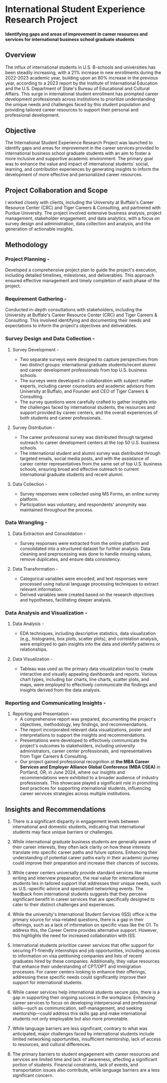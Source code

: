 # International Student Experience Research Project

#### Identifying gaps and areas of improvement in career resources and services for international business school graduate students


## Overview
The influx of international students in U.S. B-schools and universities has been steadily increasing, with a 21% increase in new enrollments during the 2022-2023 academic year, building upon an 80% increase in the previous year, according to a 2023 report by the Institute of International Education and the U.S. Department of State's Bureau of Educational and Cultural Affairs. This surge in international student enrollment has prompted career development professionals across institutions to prioritize understanding the unique needs and challenges faced by this student population and providing tailored career resources to support their personal and professional development.


## Objective
The International Student Experience Research Project was launched to identify gaps and areas for improvement in the career services provided to international business school graduate students with an aim to foster a more inclusive and supportive academic environment. The primary goal was to enhance the value and impact of international students' social, learning, and contribution experiences by generating insights to inform the development of more effective and personalized career resources.


## Project Collaboration and Scope
I worked closely with clients, including the University at Buffalo's Career Resource Center (CRC) and Tiger Careers & Consulting, and partnered with Purdue University. The project involved extensive business analysis, project management, stakeholder engagement, and data analytics, with a focus on survey design and administration, data collection and analysis, and the generation of actionable insights.


## Methodology

### **Project Planning -**
Developed a comprehensive project plan to guide the project's execution, including detailed timelines, milestones, and deliverables. This approach ensured effective management and timely completion of each phase of the project.

### **Requirement Gathering -**
Conducted in-depth consultations with stakeholders, including the University at Buffalo's Career Resource Center (CRC) and Tiger Careers & Consulting. This involved identifying and documenting their needs and expectations to inform the project's objectives and deliverables.

### **Survey Design and Data Collection -**

1. Survey Development -
    - Two separate surveys were designed to capture perspectives from two distinct groups: international graduate students/recent alumni and career development professionals from top U.S. business schools.
    - The surveys were developed in collaboration with subject matter experts, including career counselors and academic advisors from University at Buffalo, and Founder and CEO of Tiger Careers & Consulting.
    - The survey questions were carefully crafted to gather insights into the challenges faced by international students, the resources and support provided by career centers, and the overall experiences of both students and career professionals.

2. Survey Distribution -
    - The career professional survey was distributed through targeted outreach to career development centers at the top 50 U.S. business schools.
    - The international student and alumni survey was distributed through targeted emails, social media posts, and with the assistance of career center representatives from the same set of top U.S. business schools, ensuring broad and effective outreach to current international graduate students and recent alumni.

3. Data Collection -
    - Survey responses were collected using MS Forms, an online survey platform.
    - Participation was voluntary, and respondents' anonymity was maintained throughout the process.

### **Data Wrangling -**

1. Data Extraction and Consolidation -
    - Survey responses were extracted from the online platform and consolidated into a structured dataset for further analysis.
Data cleaning and preprocessing was done to handle missing values, remove duplicates, and ensure data consistency.

2. Data Transformation -
    - Categorical variables were encoded, and text responses were processed using natural language processing techniques to extract relevant information.
    - Derived variables were created based on the research objectives and hypotheses, facilitating deeper analysis.

### **Data Analysis and Visualization -**

1. Data Analysis -
    - EDA techniques, including descriptive statistics, data visualization (e.g., histograms, box plots, scatter plots), and correlation analysis, were employed to gain insights into the data and identify patterns or relationships.

2. Data Visualization -
    - Tableau was used as the primary data visualization tool to create interactive and visually appealing dashboards and reports.
Various chart types, including bar charts, line charts, scatter plots, and maps, were employed to effectively communicate the findings and insights derived from the data analysis.

### **Reporting and Communicating Insights -**

1. Reporting and Presentation -
    - A comprehensive report was prepared, documenting the project's objectives, methodology, key findings, and recommendations.
    - The report incorporated relevant data visualizations, poster and interpretations to support the insights and recommendations.
    - Presentations were developed to effectively communicate the project's outcomes to stakeholders, including university administrators, career center professionals, and representatives from Tiger Careers & Consulting.
    - Our project gained professional recognition at **the MBA Career Services and Employer Alliance Global Conference (MBA CSEA)** in Portland, OR, in June 2024, where our insights and recommendations were exhibited to a broader audience of industry professionals. This showcase played a significant role in promoting best practices for supporting international students, influencing career services strategies across multiple institutions.


## Insights and Recommendations
1. There is a significant disparity in engagement levels between international and domestic students, indicating that international students may face unique barriers or challenges.

2. While international graduate business students are generally aware of their career interests, they often lack clarity on how these interests translate into specific career paths and future options. Enhancing their understanding of potential career paths early in their academic journey could improve their preparation and increase their chances of success.

3. While career centers universally provide standard services like resume writing and interview preparation, the real value for international students lies in tailored support that addresses their unique needs, such as U.S.-specific advice and specialized networking events. The feedback from international students suggests that they perceive significant benefit in career services that are specifically designed to cater to their distinct challenges and experiences.

4. While the university's International Student Services (ISS) office is the primary source for visa-related questions, there is a gap in their offerings, such as a lack of information on specific visas like the O1. To address this, the Career Centre provides alternative support. However, this highlights the need for increased collaboration with ISS.

5. International students prioritize career services that offer support for securing F1-friendly internships and job opportunities, including access to information on visa petitioning companies and lists of recent graduates hired by these companies. Additionally, they value resources that enhance their understanding of CPT/OPT and immigration processes. For career centers looking to enhance their offerings, addressing these specific needs could significantly improve their support for international students.

6. While career services help international students secure jobs, there is a gap in supporting their ongoing success in the workplace. Enhancing career services to focus on developing interpersonal and professional skills—such as communication, self-management, and seeking mentorship—could address this skills gap and make international students not only employable but also more promotable.

7. While language barriers are less significant, contrary to what was anticipated, major challenges faced by international students include limited networking opportunities, insufficient mentorship, lack of access to resources, and cultural differences.

8. The primary barriers to student engagement with career resources and services are limited time and lack of awareness, affecting a significant portion of students. Financial constraints, lack of events, and transportation issues also contribute, while language barriers are a less significant concern.


